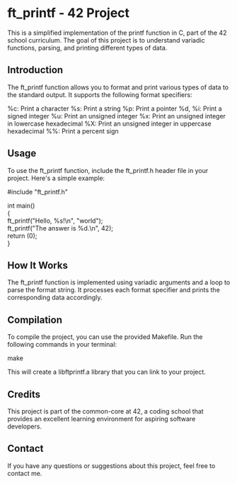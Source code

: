 # ft_printf - 42 Project
This is a simplified implementation of the printf function in C, part of the 42 school curriculum. The goal of this project is to understand variadic functions, parsing, and printing different types of data.

<h2>Introduction</h2>
The ft_printf function allows you to format and print various types of data to the standard output. It supports the following format specifiers:

%c: Print a character
%s: Print a string
%p: Print a pointer
%d, %i: Print a signed integer
%u: Print an unsigned integer
%x: Print an unsigned integer in lowercase hexadecimal
%X: Print an unsigned integer in uppercase hexadecimal
%%: Print a percent sign
<h2>Usage</h2>
To use the ft_printf function, include the ft_printf.h header file in your project. Here's a simple example:

#include "ft_printf.h"  

int main()  
{  
    ft_printf("Hello, %s!\n", "world");  
    ft_printf("The answer is %d.\n", 42);  
    return (0);  
}  
 
<h2>How It Works</h2>
The ft_printf function is implemented using variadic arguments and a loop to parse the format string. It processes each format specifier and prints the corresponding data accordingly.

<h2>Compilation</h2>
To compile the project, you can use the provided Makefile. Run the following commands in your terminal:

make

This will create a libftprintf.a library that you can link to your project.

<h2>Credits</h2>
This project is part of the common-core at 42, a coding school that provides an excellent learning environment for aspiring software developers.

<h2>Contact</h2>
If you have any questions or suggestions about this project, feel free to contact me.
